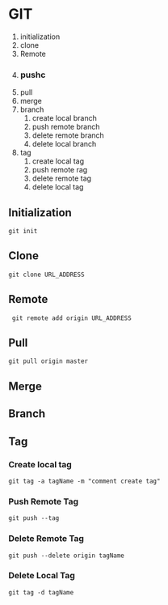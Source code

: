 # GIT

1. initialization
2. clone
3. Remote
4. ### pushc
5. pull
6. merge
7. branch
   1. create local branch
   2. push remote branch
   3. delete remote branch
   4. delete local branch
8. tag
   1. create local tag
   2. push remote rag
   3. delete remote tag
   4. delete local tag

## Initialization

```
git init
```

## Clone

```
git clone URL_ADDRESS
```

## Remote

```
 git remote add origin URL_ADDRESS
```

## Pull

```
git pull origin master
```

## Merge

## Branch

## Tag

### Create local tag

```
git tag -a tagName -m "comment create tag"
```

### Push Remote Tag

```
git push --tag
```

### Delete Remote Tag

```
git push --delete origin tagName
```

### Delete Local Tag

```
git tag -d tagName
```




